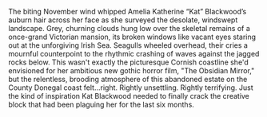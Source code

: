 The biting November wind whipped Amelia Katherine “Kat” Blackwood’s auburn hair across her face as she surveyed the desolate, windswept landscape.  Grey, churning clouds hung low over the skeletal remains of a once-grand Victorian mansion, its broken windows like vacant eyes staring out at the unforgiving Irish Sea.  Seagulls wheeled overhead, their cries a mournful counterpoint to the rhythmic crashing of waves against the jagged rocks below.  This wasn't exactly the picturesque Cornish coastline she'd envisioned for her ambitious new gothic horror film, "The Obsidian Mirror," but the relentless, brooding atmosphere of this abandoned estate on the County Donegal coast felt…right.  Rightly unsettling.  Rightly terrifying.  Just the kind of inspiration Kat Blackwood needed to finally crack the creative block that had been plaguing her for the last six months.

